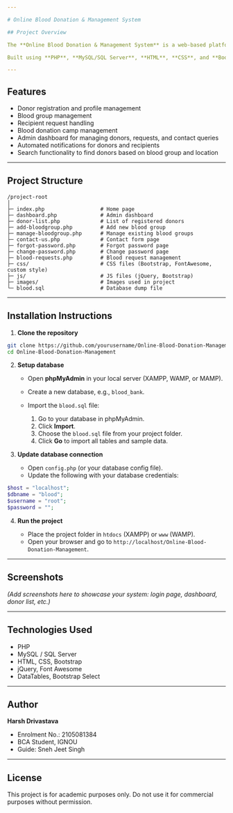 ```yaml
---

# Online Blood Donation & Management System

## Project Overview

The **Online Blood Donation & Management System** is a web-based platform designed to manage blood donors, recipients, and blood banks efficiently. The system streamlines blood donation processes, ensures quick access to blood in emergencies, and promotes community involvement.

Built using **PHP**, **MySQL/SQL Server**, **HTML**, **CSS**, and **Bootstrap**, this system is a real-world solution to modernize traditional blood donation management.

---
```


## Features

* Donor registration and profile management
* Blood group management
* Recipient request handling
* Blood donation camp management
* Admin dashboard for managing donors, requests, and contact queries
* Automated notifications for donors and recipients
* Search functionality to find donors based on blood group and location

---

## Project Structure

```
/project-root
│
├─ index.php                  # Home page
├─ dashboard.php              # Admin dashboard
├─ donor-list.php             # List of registered donors
├─ add-bloodgroup.php         # Add new blood group
├─ manage-bloodgroup.php      # Manage existing blood groups
├─ contact-us.php             # Contact form page
├─ forgot-password.php        # Forgot password page
├─ change-password.php        # Change password page
├─ blood-requests.php         # Blood request management
├─ css/                       # CSS files (Bootstrap, FontAwesome, custom style)
├─ js/                        # JS files (jQuery, Bootstrap)
├─ images/                    # Images used in project
└─ blood.sql                  # Database dump file
```

---

## Installation Instructions

1. **Clone the repository**

```bash
git clone https://github.com/yourusername/Online-Blood-Donation-Management.git
cd Online-Blood-Donation-Management
```

2. **Setup database**

   * Open **phpMyAdmin** in your local server (XAMPP, WAMP, or MAMP).
   * Create a new database, e.g., `blood_bank`.
   * Import the `blood.sql` file:

     1. Go to your database in phpMyAdmin.
     2. Click **Import**.
     3. Choose the `blood.sql` file from your project folder.
     4. Click **Go** to import all tables and sample data.

3. **Update database connection**

   * Open `config.php` (or your database config file).
   * Update the following with your database credentials:

```php
$host = "localhost";
$dbname = "blood";
$username = "root";
$password = "";
```

4. **Run the project**

   * Place the project folder in `htdocs` (XAMPP) or `www` (WAMP).
   * Open your browser and go to `http://localhost/Online-Blood-Donation-Management`.

---

## Screenshots

*(Add screenshots here to showcase your system: login page, dashboard, donor list, etc.)*

---

## Technologies Used

* PHP
* MySQL / SQL Server
* HTML, CSS, Bootstrap
* jQuery, Font Awesome
* DataTables, Bootstrap Select

---

## Author

**Harsh Drivastava**

* Enrolment No.: 2105081384
* BCA Student, IGNOU
* Guide: Sneh Jeet Singh

---

## License

This project is for academic purposes only. Do not use it for commercial purposes without permission.

